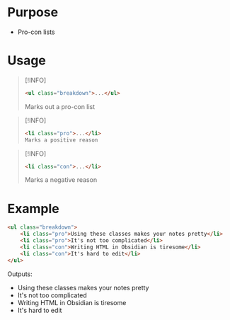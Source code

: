 # Purpose
- Pro-con lists

# Usage
> [!INFO]
> ```html
> <ul class="breakdown">...</ul>
> ```
> Marks out a pro-con list

> [!INFO]
> ```html
> <li class="pro">...</li>
> Marks a positive reason

> [!INFO]
> ```html
> <li class="con">...</li>
> ```
> Marks a negative reason

# Example
```html
<ul class="breakdown">
	<li class="pro">Using these classes makes your notes pretty</li>
	<li class="pro">It's not too complicated</li>
	<li class="con">Writing HTML in Obsidian is tiresome</li>
	<li class="con">It's hard to edit</li>
</ul>
```
Outputs:
<ul class="breakdown">
	<li class="pro">Using these classes makes your notes pretty</li>
	<li class="pro">It's not too complicated</li>
	<li class="con">Writing HTML in Obsidian is tiresome</li>
	<li class="con">It's hard to edit</li>
</ul>